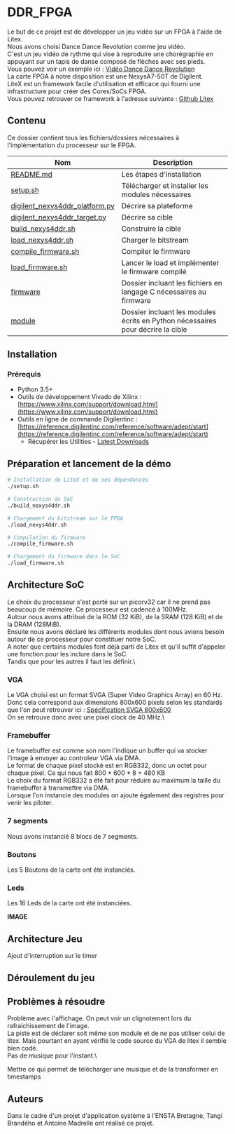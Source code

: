 # DDR_FPGA

Le but de ce projet est de développer un jeu vidéo sur un FPGA à l'aide de Litex.\
Nous avons choisi Dance Dance Revolution comme jeu vidéo.\
C'est un jeu vidéo de rythme qui vise à reproduire une chorégraphie en appuyant sur un tapis de danse composé de flèches avec ses pieds.\
Vous pouvez voir un exemple ici : [Vidéo Dance Dance Revolution](https://www.youtube.com/watch?v=T2e1tsnKkiI)\
La carte FPGA à notre disposition est une NexysA7-50T de Digilent.\
LiteX est un framework facile d'utilisation et efficace qui fourni une infrastructure pour créer des Cores/SoCs FPGA.\
Vous pouvez retrouver ce framework à l'adresse suivante : [Github Litex](https://github.com/enjoy-digital/litex) 

## Contenu

Ce dossier contient tous les fichiers/dossiers nécessaires à l'implémentation du processeur sur le FPGA.

| Nom                     | Description                                                                  |
|-------------------------|------------------------------------------------------------------------------|
| [README.md](README.md)  | Les étapes d'installation                                                    |
| [setup.sh](setup.sh)    | Télécharger et installer les modules nécessaires                             |
| [digilent_nexys4ddr_platform.py](digilent_nexys4ddr_platform.py) | Décrire sa plateforme               |
| [digilent_nexys4ddr_target.py](digilent_nexys4ddr_target.py) | Décrire sa cible                        |
| [build_nexys4ddr.sh](build_nexys4ddr.sh) | Construire la cible                                         |
| [load_nexys4ddr.sh](load_nexys4ddr.sh)      | Charger le bitstream                                     |
| [compile_firmware.sh](compile_firmware.sh)        | Compiler le firmware                               |
| [load_firmware.sh](load_firmware.sh)  | Lancer le load et implémenter le firmware compilé              |
| [firmware](firmware)    | Dossier incluant les fichiers en langage C nécessaires au firmware           |
| [module](module)    | Dossier incluant les modules écrits en Python nécessaires pour décrire la cible  |


## Installation

### Prérequis

- Python 3.5+
- Outils de développement Vivado de Xilinx : [https://www.xilinx.com/support/download.html](https://www.xilinx.com/support/download.html)
- Outils en ligne de commande Digilentinc : [https://reference.digilentinc.com/reference/software/adept/start](https://reference.digilentinc.com/reference/software/adept/start)
  - Récupérer les Utilities - [Latest Downloads](#)

## Préparation et lancement de la démo

```bash
# Installation de LiteX et de ses dépendances
./setup.sh

# Construction du SoC
./build_nexys4ddr.sh

# Chargement du bitstream sur le FPGA
./load_nexys4ddr.sh

# Compilation du firmware
./compile_firmware.sh

# Chargement du firmware dans le SoC
./load_firmware.sh
```
## Architecture SoC

Le choix du processeur s'est porté sur un picorv32 car il ne prend pas beaucoup de mémoire. Ce processeur est cadencé à 100MHz.\
Autour nous avons attribué de la ROM (32 KiB), de la SRAM (128 KiB) et de la DRAM (128MiB).\
Ensuite nous avons déclaré les différents modules dont nous avions besoin autour de ce processeur pour constituer notre SoC.\
A noter que certains modules font déjà parti de Litex et qu'il suffit d'appeler une fonction pour les inclure dans le SoC.\
Tandis que pour les autres il faut les définir.\

### VGA
Le VGA choisi est un format SVGA (Super Video Graphics Array) en 60 Hz. Donc cela correspond aux dimensions 800x600 pixels selon les standards que l'on peut retrouver ici : [Spécification SVGA 800x600](http://www.tinyvga.com/vga-timing/800x600@60Hz)\
On se retrouve donc avec une pixel clock de 40 MHz.\

### Framebuffer

Le framebuffer est comme son nom l'indique un buffer qui va stocker l'image à envoyer au controleur VGA via DMA.\
Le format de chaque pixel stocké est en RGB332, donc un octet pour chaque pixel. Ce qui nous fait 800 * 600 * 8 = 480 KB\
Le choix du format RGB332 a été fait pour réduire au maximum la taille du framebuffer à transmettre via DMA.\
Lorsque l'on instancie des modules on ajoute également des registres pour venir les piloter.

### 7 segments

Nous avons instancié 8 blocs de 7 segments.

### Boutons

Les 5 Boutons de la carte ont été instanciés.

### Leds

Les 16 Leds de la carte ont été instanciées.

**IMAGE**



## Architecture Jeu
Ajout d'interruption sur le timer


## Déroulement du jeu

## Problèmes à résoudre
Problème avec l'affichage. On peut voir un clignotement lors du rafraichissement de l'image.\
La piste est de déclarer soit même son module et de ne pas utiliser celui de litex. Mais pourtant en ayant vérifié le code source du VGA de litex il semble bien codé.\
Pas de musique pour l'instant.\

Mettre ce qui permet de télécharger une musique et de la transformer en timestamps

## Auteurs
Dans le cadre d'un projet d'application système à l'ENSTA Bretagne, Tangi Brandého et Antoine Madrelle ont réalisé ce projet.

